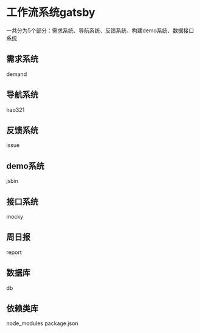 # 工作流系统gatsby
一共分为5个部分：需求系统、导航系统、反馈系统、构建demo系统、数据接口系统
## 需求系统
demand
## 导航系统
hao321
## 反馈系统
issue
## demo系统
jsbin
## 接口系统
mocky
## 周日报
report

## 数据库
db
## 依赖类库
node_modules
package.json
